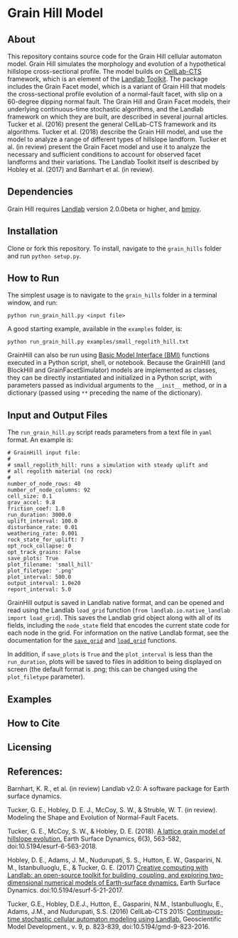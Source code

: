 # Grain Hill Model


## About

This repository contains source code for the Grain Hill cellular automaton model.
 Grain Hill simulates the morphology and evolution of a hypothetical hillslope cross-sectional profile. The model builds on [CellLab-CTS](https://github.com/landlab/landlab/wiki/CellLab-CTS-2015-Users-Manual) framework, which is an element of the [Landlab Toolkit](http://landlab.github.io).  The package includes the Grain Facet model, which is a variant of Grain Hill that models the cross-sectional profile evolution of a normal-fault facet, with slip on a 60-degree dipping normal fault. The Grain Hill and Grain Facet models, their underlying continuous-time stochastic algorithms, and the Landlab framework on which they are built, are described in several journal articles. Tucker et al. (2016) present the general CellLab-CTS framework and its algorithms. Tucker et al. (2018) describe the Grain Hill model, and use the model to analyze a range of different types of hillslope landform. Tucker et al. (in review) present the Grain Facet model and use it to analyze the necessary and sufficient conditions to account for observed facet landforms and their variations. The Landlab Toolkit itself is described by Hobley et al. (2017) and Barnhart et al. (in review).


## Dependencies

Grain Hill requires [Landlab](https://landlab.github.io) version 2.0.0beta or higher, and [bmipy](https://github.com/csdms/bmi-python).


## Installation

Clone or fork this repository. To install, navigate to the `grain_hills` folder and run `python setup.py`.


## How to Run

The simplest usage is to navigate to the `grain_hills` folder in a terminal window, and run:

`python run_grain_hill.py <input file>`

A good starting example, available in the `examples` folder, is:

`python run_grain_hill.py examples/small_regolith_hill.txt`

GrainHill can also be run using [Basic Model Interface (BMI)](https://bmi.readthedocs.org) functions executed in a Python script, shell, or notebook. Because the GrainHill (and BlockHill and GrainFacetSimulator) models are implemented as classes, they can be directly instantiated and initialized in a Python script, with parameters passed as individual arguments to the `__init__` method, or in a dictionary (passed using `**` preceding the name of the dictionary).


## Input and Output Files

The `run_grain_hill.py` script reads parameters from a text file in `yaml` format. An example is:

    # GrainHill input file:
    #
    # small_regolith_hill: runs a simulation with steady uplift and
    # all regolith material (no rock)
    #
    number_of_node_rows: 40
    number_of_node_columns: 92
    cell_size: 0.1
    grav_accel: 9.8
    friction_coef: 1.0
    run_duration: 3000.0
    uplift_interval: 100.0
    disturbance_rate: 0.01
    weathering_rate: 0.001
    rock_state_for_uplift: 7
    opt_rock_collapse: 0
    opt_track_grains: False
    save_plots: True
    plot_filename: 'small_hill'
    plot_filetype: '.png'
    plot_interval: 500.0
    output_interval: 1.0e20
    report_interval: 5.0

GrainHill output is saved in Landlab native format, and can be opened and read using the Landlab `load_grid` function (`from landlab.io.native_landlab import load_grid`). This saves the Landlab grid object along with all of its fields, including the `node_state` field that encodes the current state code for each node in the grid. For information on the native Landlab format, see the documentation for the [`save_grid`](https://landlab.readthedocs.io/en/master/reference/io/native_landlab.html#landlab.io.native_landlab.save_grid) and [`load_grid`](https://landlab.readthedocs.io/en/master/reference/io/native_landlab.html#landlab.io.native_landlab.load_grid) functions.

In addition, if `save_plots` is `True` and the `plot_interval` is less than the `run_duration`, plots will be saved to files in addition to being displayed on screen (the default format is .png; this can be changed using the `plot_filetype` parameter).


## Examples


## How to Cite


## Licensing


## References:

Barnhart, K. R., et al. (in review) Landlab v2.0: A software package
for Earth surface dynamics.

Tucker, G. E., Hobley, D. E. J., McCoy, S. W., & Struble, W. T. (in review). Modeling the Shape and Evolution of Normal-Fault Facets.

Tucker, G. E., McCoy, S. W., & Hobley, D. E. (2018). [A lattice grain model of hillslope evolution.](https://doi.org/10.5194/esurf-6-563-2018) Earth Surface Dynamics, 6(3), 563-582, doi:10.5194/esurf-6-563-2018.

Hobley, D. E., Adams, J. M., Nudurupati, S. S., Hutton, E. W., Gasparini, N. M., Istanbulluoglu, E., & Tucker, G. E. (2017) [Creative computing with Landlab: an open-source toolkit for building, coupling, and exploring two-dimensional numerical models of Earth-surface dynamics.](https://www.earth-surf-dynam.net/5/21/2017/) Earth Surface Dynamics. doi:10.5194/esurf-5-21-2017.

Tucker, G.E., Hobley, D.E.J., Hutton, E., Gasparini, N.M., Istanbulluoglu, E., Adams, J.M., and Nudurupati, S.S. (2016) CellLab-CTS 2015: [Continuous-time stochastic cellular automaton modeling using Landlab.](https://www.geosci-model-dev.net/9/823/2016/) Geoscientific Model Development., v. 9, p. 823-839, doi:10.5194/gmd-9-823-2016.
